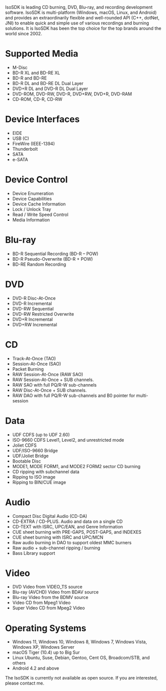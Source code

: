 IsoSDK is leading CD burning, DVD, Blu-ray, and recording development software. IsoSDK is multi-platform (Windows, macOS, Linux, and Android) and provides an extraordinarily flexible and well-rounded API (C++, dotNet, JNI) to enable quick and simple use of various recordings and burning solutions. It is IsoSDK has been the top choice for the top brands around the world since 2002.

# Supported Media
  - M-Disc
  - BD-R XL and BD-RE XL
  - BD-R and BD-RE
  - BD-R DL and BD-RE DL Dual Layer
  - DVD+R DL and DVD-R DL Dual Layer
  - DVD-ROM, DVD-RW, DVD-R, DVD+RW, DVD+R, DVD-RAM
  - CD-ROM, CD-R, CD-RW

# Device Interfaces
  - EIDE
  - USB (C)
  - FireWire (IEEE-1394)
  - Thunderbolt
  - SATA
  - e-SATA

# Device Control 
  - Device Enumeration
  - Device Capabilities
  - Device Cache Information
  - Lock / Unlock Tray
  - Read / Write Speed Control
  - Media Information 

# Blu-ray
  - BD-R Sequential Recording (BD-R – POW)
  - BD-R Pseudo-Overwrite (BD-R + POW)
  - BD-RE Random Recording

# DVD 
  - DVD-R Disc-At-Once
  - DVD-R Incremental
  - DVD-RW Sequential
  - DVD-RW Restricted Overwrite
  - DVD+R Incremental
  - DVD+RW Incremental

# CD
  - Track-At-Once (TAO)
  - Session-At-Once (SAO)
  - Packet Burning
  - RAW Session-At-Once (RAW SAO)
  - RAW Session-At-Once + SUB channels.
  - RAW SAO with full PQ/R-W sub-channels
  - RAW Disc-At-Once + SUB channels.
  - RAW DAO with full PQ/R-W sub-channels and B0 pointer for multi-session

# Data
  - UDF CDFS (up to UDF 2.60)
  - ISO-9660 CDFS Level1, Level2, and unrestricted mode
  - Joliet CDFS
  - UDF/ISO-9660 Bridge
  - UDF/Joliet Bridge
  - Bootable Disc
  - MODE1, MODE FORM1, and MODE2 FORM2 sector CD burning
  - CD ripping with subchannel data
  - Ripping to ISO image
  - Ripping to BIN/CUE image

# Audio
  - Compact Disc Digital Audio (CD-DA)
  - CD-EXTRA / CD-PLUS. Audio and data on a single CD
  - CD-TEXT with ISRC, UPC/EAN, and Genre Information
  - CUE sheet burning with PRE-GAPS, POST-GAPS, and INDEXES
  - CUE sheet burning with ISRC and UPC/MCN
  - Raw audio burning in DAO to support oldest MMC burners
  - Raw audio + sub-channel ripping / burning
  - Bass Library support

# Video 
  - DVD Video from VIDEO_TS source
  - Blu-ray (AVCHD) Video from BDAV source
  - Blu-ray Video from the BDMV source
  - Video CD from Mpeg1 Video
  - Super Video CD from Mpeg2 Video

# Operating Systems
  - Windows 11, Windows 10, Windows 8, Windows 7, Windows Vista, Windows XP, Windows Server
  - macOS Tiger (10.4) up to Big Sur
  - Linux Ubuntu, Suse, Debian, Gentoo, Cent OS, Broadcom/STB, and others
  - Android 4.2 and above

The IsoSDK is currently not available as open source. If you are interested, please contact me.
